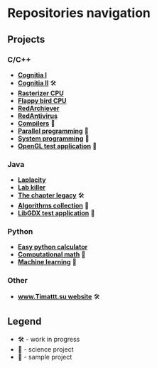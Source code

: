 # Repositories navigation

## Projects

### C/C++

* [**Cognitia I**](https://github.com/timattt/Cognitia-I)
* [**Cognitia II**](https://github.com/timattt/Cognitia-II) 🛠️
* [**Rasterizer CPU**](https://github.com/timattt/Rasterizer-CPU)
* [**Flappy bird CPU**](https://github.com/timattt/Flappy-bird-CPU)
* [**RedArchiever**](https://github.com/timattt/RedArchiever)
* [**RedAntivirus**](https://github.com/timattt/RedAntivirus)
* [**Compilers**](https://github.com/timattt/Project-cpp) 🧪
* [**Parallel programming**](https://github.com/timattt/Parallel-programming) 🧪
* [**System programming**](https://github.com/timattt/Indestructible-shield-from-Lunev) 🧪
* [**OpenGL test application**](https://github.com/timattt/OpenGL-sample) 🧰

### Java

* [**Laplacity**](https://github.com/timattt/Laplacity)
* [**Lab killer**](https://github.com/timattt/Laboratory-calculations-optimizator)
* [**The chapter legacy**](https://github.com/timattt/TheChapterLegacy) 🛠️
* [**Algorithms collection**](https://github.com/timattt/Algorithms-collection) 🧪
* [**LibGDX test application**](https://github.com/timattt/LibGDXTestGooglePlayApp) 🧰

### Python

* [**Easy python calculator**](https://github.com/timattt/Easy-py-calculator)
* [**Computational math**](https://github.com/timattt/Computational-math) 🧪
* [**Machine learning**](https://github.com/timattt/ML) 🧪

### Other

* [**www.Timattt.su website**](https://github.com/timattt/Timattt.su) 🛠️

## Legend

* 🛠️ - work in progress
* 🧪 - science project
* 🧰 - sample project
